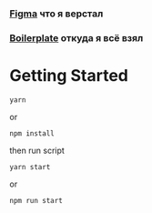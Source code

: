 ### [Figma](https://www.figma.com/file/8F2q7k4Y15PJEc1aFTyO0g/CloudBudget-Freebie?node-id=1%3A2) что я верстал
### [Boilerplate](https://github.com/Dugnist/html5-boilerplate) откуда я всё взял

# Getting Started
```
yarn 
```
or
```
npm install
```

then run script
```
yarn start 
```
or
```
npm run start
```
